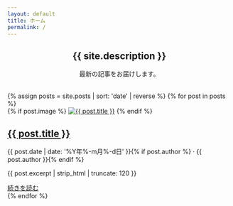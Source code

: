 ```yaml
---
layout: default
title: ホーム
permalink: /
---
```


<section class="hero" style="margin-bottom: 2rem; text-align: center;">
  <h2>{{ site.description }}</h2>
  <p>最新の記事をお届けします。</p>
</section>

<div class="post-list">
{% assign posts = site.posts | sort: 'date' | reverse %}
{% for post in posts %}
  <article class="post-card">
    {% if post.image %}
    <a href="{{ post.url | relative_url }}"><img src="{{ post.image | relative_url }}" alt="{{ post.title }}"></a>
    {% endif %}
    <div class="post-card-content">
      <h2 class="post-card-title"><a href="{{ post.url | relative_url }}">{{ post.title }}</a></h2>
      <p class="post-card-meta">{{ post.date | date: '%Y年%-m月%-d日' }}{% if post.author %} · {{ post.author }}{% endif %}</p>
      <p class="post-card-excerpt">{{ post.excerpt | strip_html | truncate: 120 }}</p>
      <a class="read-more" href="{{ post.url | relative_url }}">続きを読む</a>
    </div>
  </article>
{% endfor %}
</div>